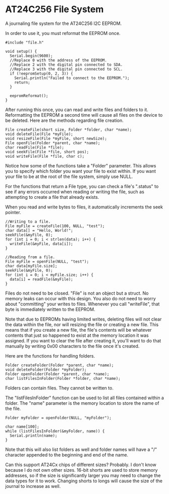 # AT24C256 File System
A journaling file system for the AT24C256 I2C EEPROM. 

In order to use it, you must reformat the EEPROM once.

```
#include "file.h"

void setup() {
  Serial.begin(9600);
  //Replace 0 with the address of the EEPROM.
  //Replace 2 with the digital pin connected to SDA.
  //Replace 3 with the digital pin connected to SCL.
  if (!eepromSetup(0, 2, 3)) {
    Serial.println("Failed to connect to the EEPROM.");
    return;
  }
  
  eepromReformat();
}
```

After running this once, you can read and write files and folders to it. Reformatting the EEPROM a second time will cause all files on the device to be deleted. Here are the methods regarding file creation.

```
File createFile(short size, Folder *folder, char *name);
void deleteFile(File *myFile);
void resizeFile(File *myFile, short newSize);
File openFile(Folder *parent, char *name);
char readFile(File *file);
void seekFile(File *file, short pos);
void writeFile(File *file, char c);
```

Notice how some of the functions take a "Folder" parameter. This allows you to specify which folder you want your file to exist within. If you want your file to be at the root of the file system, simply use NULL.

For the functions that return a File type, you can check a file's ".status" to see if any errors occurred when reading or writing the file, such as attempting to create a file that already exists. 

When you read and write bytes to files, it automatically increments the seek pointer.

```
//Writing to a file.
File myFile = createFile(100, NULL, "test");
char data[] = "Hello, World!";
seekFile(&myFile, 0);
for (int i = 0; i < strlen(data); i++) {
  writeFile(&myFile, data[i]);
}

//Reading from a file.
File myFile = openFile(NULL, "test");
char data[myFile.size];
seekFile(&myFile, 0);
for (int i = 0; i < myFile.size; i++) {
  data[i] = readFile(&myFile);
}
```

Files do not need to be closed. "File" is not an object but a struct. No memory leaks can occur with this design. You also do not need to worry about "committing" your writes to files. Whenever you call "writeFile", that byte is immediately written to the EEPROM. 

Note that due to EEPROMs having limited writes, deleting files will not clear the data within the file, nor will resizing the file or creating a new file. This means that if you create a new file, the file's contents will be whatever contents that just so happened to exist at the memory location it was assigned. If you want to clear the file after creating it, you'll want to do that manually by writing 0x00 characters to the file once it's created. 

Here are the functions for handling folders.

```
Folder createFolder(Folder *parent, char *name);
void deleteFolder(Folder *myFolder);
Folder openFolder(Folder *parent, char *name);
char listFilesInFolder(Folder *folder, char *name);
```

Folders can contain files. They cannot be written to.

The "listFilesInFolder" function can be used to list all files contained within a folder. The "name" parameter is the memory location to store the name of the file.

```
Folder myFolder = openFolder(NULL, "myFolder");

char name[100];
while (listFilesInFolder(&myFolder, name)) {
  Serial.println(name);
}
```

Note that this will also list folders as well and folder names will have a "/" character appended to the beginning and end of the name. 

Can this support AT24Cx chips of different sizes? Probably. I don't know because I do not own other sizes. 16-bit shorts are used to store memory addresses, so if the size is significantly larger you may need to change the data types for it to work. Changing shorts to longs will cause the size of the journal to increase as well.
